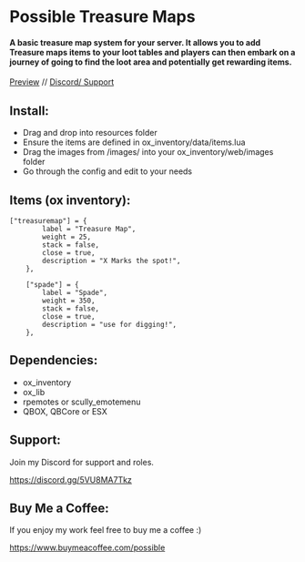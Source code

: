 # Possible Treasure Maps
#### A basic treasure map system for your server. It allows you to add Treasure maps items to your loot tables and players can then embark on a journey of going to find the loot area and potentially get rewarding items.


[Preview](https://www.youtube.com/watch?v=WrBC0I1SWgs) //
[Discord/ Support](https://discord.gg/Gnb2S7uAdG)

## Install:

- Drag and drop into resources folder
- Ensure the items are defined in ox_inventory/data/items.lua
- Drag the images from /images/ into your ox_inventory/web/images folder 
- Go through the config and edit to your needs

## Items (ox inventory):

```	
["treasuremap"] = {
		label = "Treasure Map",
		weight = 25,
		stack = false,
		close = true,
		description = "X Marks the spot!",
	},

	["spade"] = {
		label = "Spade",
		weight = 350,
		stack = false,
		close = true,
		description = "use for digging!",
	},
```

## Dependencies:
- ox_inventory
- ox_lib
- rpemotes or scully_emotemenu
- QBOX, QBCore or ESX

## Support:

Join my Discord for support and roles.

https://discord.gg/5VU8MA7Tkz

## Buy Me a Coffee:
If you enjoy my work feel free to buy me a coffee :)

https://www.buymeacoffee.com/possible